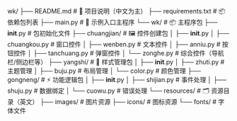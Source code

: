 wk/
├── README.md          # 📘 项目说明（中文为主）
├── requirements.txt   # 📦 依赖包列表
├── main.py            # 🚀 示例入口主程序
└── wk/                # 📦 主程序包
    ├── __init__.py                # 包初始化文件
    ├── chuangjian/               # 🖼️ 控件创建包
    │   ├── __init__.py
    │   ├── chuangkou.py          # 窗口控件
    │   ├── wenben.py             # 文本控件
    │   ├── anniu.py              # 按钮控件
    │   ├── tanchuang.py          # 弹窗控件
    │   └── zonghe.py             # 综合控件（导航栏/侧边栏等）
    ├── yangshi/                  # 🎨 样式管理包
    │   ├── __init__.py
    │   ├── zhuti.py              # 主题管理
    │   ├── buju.py               # 布局管理
    │   └── color.py              # 颜色管理
    ├── gongneng/                # ⚡ 功能逻辑包
    │   ├── __init__.py
    │   ├── shijian.py            # 事件处理
    │   ├── shuju.py              # 数据绑定
    │   └── cuowu.py              # 错误处理
    └── resources/               # 🗂️ 资源目录（英文）
        ├── images/               # 图片资源
        ├── icons/                # 图标资源
        └── fonts/                # 字体文件
